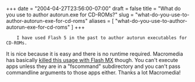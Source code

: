 +++
date = "2004-04-27T23:56:00-07:00"
draft = false
title = "What do you use to author autorun.exe for CD-ROMs?"
slug = "what-do-you-use-to-author-autorun-exe-for-cd-roms"
aliases = [
	"what-do-you-use-to-author-autorun-exe-for-cd-roms"
]
+++

        I have used Flash 5 in the past to author autorun executables for CD-ROMs. 
It is nice because it is easy and there is no runtime required. Macromedia has 
basically <A href="http://www.northcode.com/links/mxproject.html" target="_blank">killed this 
usage with Flash MX</A> though. You can't execute apps unless they are in a "fscommand" 
subdirectory and you can't pass commandline arguments to those apps either. 
Thanks a lot Macromedia!
      